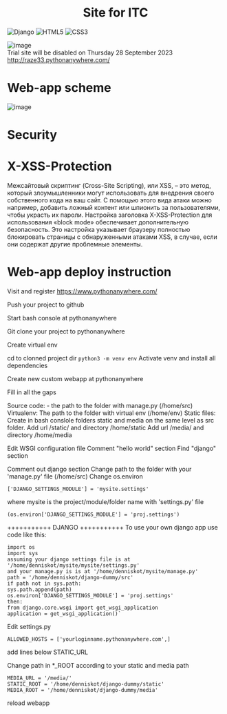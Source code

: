 <h1 align="center">Site for ITC</h1> 

![Django](https://img.shields.io/badge/django-%23092E20.svg?style=for-the-badge&logo=django&logoColor=white) ![HTML5](https://img.shields.io/badge/html5-%23E34F26.svg?style=for-the-badge&logo=html5&logoColor=white) ![CSS3](https://img.shields.io/badge/css3-%231572B6.svg?style=for-the-badge&logo=css3&logoColor=white)  

  ![image](https://img.shields.io/badge/onwork-text)   
  Trial site  will be disabled on Thursday 28 September 2023   
  http://raze33.pythonanywhere.com/
  
# Web-app scheme
  ![image](https://github.com/razeasd/itc/assets/66547997/ad78442f-fe2a-4e3b-a580-64e71257c58b)

# Security
# X-XSS-Protection
Межсайтовый скриптинг (Cross-Site Scripting), или XSS, – это метод, который злоумышленники могут использовать для внедрения своего собственного кода на ваш сайт. С помощью этого вида атаки можно например, добавить ложный контент или шпионить за пользователями, чтобы украсть их пароли. Настройка заголовка X-XSS-Protection для использования «block mode» обеспечивает дополнительную безопасность. Это настройка указывает браузеру полностью блокировать страницы с обнаруженными атаками XSS, в случае, если они содержат другие проблемные элементы.

# Web-app deploy instruction 
Visit and register https://www.pythonanywhere.com/

Push your project to github

Start bash console at pythonanywhere

Git clone your project to pythonanywhere

Create virtual env

cd to clonned project dir
`python3 -m venv env`
Activate venv and install all dependencies

Create new custom webapp at pythonanywhere

Fill in all the gaps

Source code: - the path to the folder with manage.py (/home/src)
Virtualenv:
The path to the folder with virtual env (/home/env)
Static files:
Create in bash conslole folders static and media on the same level as src folder. 
Add url /static/ and directory /home/static
Add url /media/ and directory /home/media

Edit WSGI configuration file
Comment "hello world" section
Find "django" section

Comment out django section
Change path to the folder with your 'manage.py' file (/home/src)
Change os.environ
```
['DJANGO_SETTINGS_MODULE'] = 'mysite.settings'
```
where mysite is the project/module/folder name with 'settings.py' file 
```
(os.environ['DJANGO_SETTINGS_MODULE'] = 'proj.settings')
```

+++++++++++ DJANGO +++++++++++
To use your own django app use code like this:  
```
import os  
import sys  
assuming your django settings file is at '/home/denniskot/mysite/mysite/settings.py'  
and your manage.py is is at '/home/denniskot/mysite/manage.py'  
path = '/home/denniskot/django-dummy/src'  
if path not in sys.path:  
sys.path.append(path)  
os.environ['DJANGO_SETTINGS_MODULE'] = 'proj.settings'  
then:
from django.core.wsgi import get_wsgi_application
application = get_wsgi_application()`
```
Edit settings.py

```
ALLOWED_HOSTS = ['yourloginname.pythonanywhere.com',]
```
add lines below STATIC_URL

Change path in *_ROOT according to your static and media path
```
MEDIA_URL = '/media/'
STATIC_ROOT = '/home/denniskot/django-dummy/static'
MEDIA_ROOT = '/home/denniskot/django-dummy/media' 
```
reload webapp

